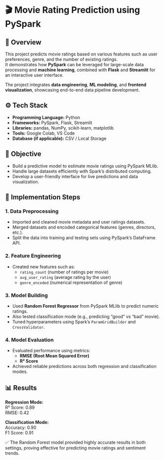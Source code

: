# 🎬 Movie Rating Prediction using PySpark

## 📘 Overview
This project predicts movie ratings based on various features such as user preferences, genre, and the number of existing ratings.  
It demonstrates how **PySpark** can be leveraged for large-scale data processing and **machine learning**, combined with **Flask** and **Streamlit** for an interactive user interface.

The project integrates **data engineering**, **ML modeling**, and **frontend visualization**, showcasing end-to-end data pipeline development.

## ⚙️ Tech Stack
- **Programming Language:** Python  
- **Frameworks:** PySpark, Flask, Streamlit  
- **Libraries:** pandas, NumPy, scikit-learn, matplotlib  
- **Tools:** Google Colab, VS Code  
- **Database (if applicable):** CSV / Local Storage  

## 🧠 Objective
- Build a predictive model to estimate movie ratings using PySpark MLlib.  
- Handle large datasets efficiently with Spark’s distributed computing.  
- Develop a user-friendly interface for live predictions and data visualization.

## 🧩 Implementation Steps

### 1. **Data Preprocessing**
- Imported and cleaned movie metadata and user ratings datasets.  
- Merged datasets and encoded categorical features (genres, directors, etc.).  
- Split the data into training and testing sets using PySpark’s DataFrame API.

### 2. **Feature Engineering**
- Created new features such as:
  - `rating_count` (number of ratings per movie)  
  - `avg_user_rating` (average rating by the user)  
  - `genre_encoded` (numerical representation of genre)  

### 3. **Model Building**
- Used **Random Forest Regressor** from PySpark MLlib to predict numeric ratings.  
- Also tested classification mode (e.g., predicting “good” vs “bad” movie).  
- Tuned hyperparameters using Spark’s `ParamGridBuilder` and `CrossValidator`.

### 4. **Model Evaluation**
- Evaluated performance using metrics:
  - **RMSE (Root Mean Squared Error)**  
  - **R² Score**  
- Achieved reliable predictions across both regression and classification modes.

## 📊 Results

**Regression Mode:**  
R² Score: 0.89  
RMSE: 0.42  

**Classification Mode:**  
Accuracy: 0.90  
F1 Score: 0.91  

✅ The Random Forest model provided highly accurate results in both settings, proving effective for predicting movie ratings and sentiment trends.
